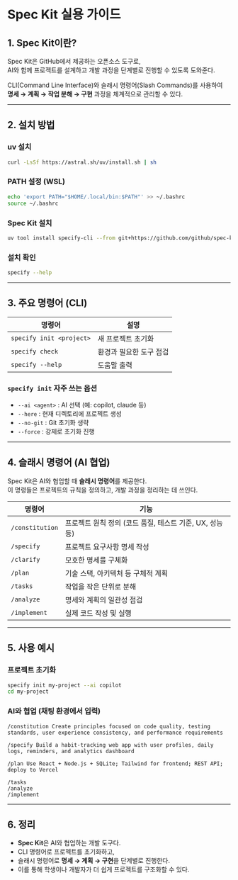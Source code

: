 # Spec Kit 실용 가이드

## 1. Spec Kit이란?
Spec Kit은 GitHub에서 제공하는 오픈소스 도구로,  
AI와 함께 프로젝트를 설계하고 개발 과정을 단계별로 진행할 수 있도록 도와준다.  

CLI(Command Line Interface)와 슬래시 명령어(Slash Commands)를 사용하여  
**명세 → 계획 → 작업 분해 → 구현** 과정을 체계적으로 관리할 수 있다.

---

## 2. 설치 방법

### uv 설치
```bash
curl -LsSf https://astral.sh/uv/install.sh | sh
```

### PATH 설정 (WSL)
```bash
echo 'export PATH="$HOME/.local/bin:$PATH"' >> ~/.bashrc
source ~/.bashrc
```

### Spec Kit 설치
```bash
uv tool install specify-cli --from git+https://github.com/github/spec-kit.git
```

### 설치 확인
```bash
specify --help
```

---

## 3. 주요 명령어 (CLI)

| 명령어 | 설명 |
|--------|------|
| `specify init <project>` | 새 프로젝트 초기화 |
| `specify check` | 환경과 필요한 도구 점검 |
| `specify --help` | 도움말 출력 |

### `specify init` 자주 쓰는 옵션
- `--ai <agent>` : AI 선택 (예: copilot, claude 등)  
- `--here` : 현재 디렉토리에 프로젝트 생성  
- `--no-git` : Git 초기화 생략  
- `--force` : 강제로 초기화 진행  

---

## 4. 슬래시 명령어 (AI 협업)

Spec Kit은 AI와 협업할 때 **슬래시 명령어**를 제공한다.  
이 명령들은 프로젝트의 규칙을 정의하고, 개발 과정을 정리하는 데 쓰인다.

| 명령어 | 기능 |
|--------|------|
| `/constitution` | 프로젝트 원칙 정의 (코드 품질, 테스트 기준, UX, 성능 등) |
| `/specify` | 프로젝트 요구사항 명세 작성 |
| `/clarify` | 모호한 명세를 구체화 |
| `/plan` | 기술 스택, 아키텍처 등 구체적 계획 |
| `/tasks` | 작업을 작은 단위로 분해 |
| `/analyze` | 명세와 계획의 일관성 점검 |
| `/implement` | 실제 코드 작성 및 실행 |

---

## 5. 사용 예시

### 프로젝트 초기화
```bash
specify init my-project --ai copilot
cd my-project
```

### AI와 협업 (채팅 환경에서 입력)
```text
/constitution Create principles focused on code quality, testing standards, user experience consistency, and performance requirements
```

```text
/specify Build a habit-tracking web app with user profiles, daily logs, reminders, and analytics dashboard
```

```text
/plan Use React + Node.js + SQLite; Tailwind for frontend; REST API; deploy to Vercel
```

```text
/tasks
/analyze
/implement
```

---

## 6. 정리
- **Spec Kit**은 AI와 협업하는 개발 도구다.  
- CLI 명령어로 프로젝트를 초기화하고,  
- 슬래시 명령어로 **명세 → 계획 → 구현**을 단계별로 진행한다.  
- 이를 통해 학생이나 개발자가 더 쉽게 프로젝트를 구조화할 수 있다.
